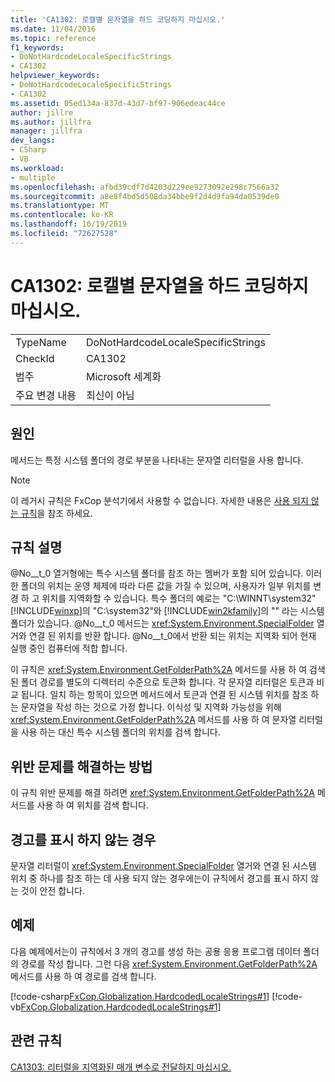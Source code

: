 ```yaml
---
title: 'CA1302: 로캘별 문자열을 하드 코딩하지 마십시오.'
ms.date: 11/04/2016
ms.topic: reference
f1_keywords:
- DoNotHardcodeLocaleSpecificStrings
- CA1302
helpviewer_keywords:
- DoNotHardcodeLocaleSpecificStrings
- CA1302
ms.assetid: 05ed134a-837d-43d7-bf97-906edeac44ce
author: jillre
ms.author: jillfra
manager: jillfra
dev_langs:
- CSharp
- VB
ms.workload:
- multiple
ms.openlocfilehash: afbd39cdf7d4203d229ee9273092e298c7566a32
ms.sourcegitcommit: a8e8f4bd5d508da34bbe9f2d4d9fa94da0539de0
ms.translationtype: MT
ms.contentlocale: ko-KR
ms.lasthandoff: 10/19/2019
ms.locfileid: "72627528"
---
```

# <a name="ca1302-do-not-hardcode-locale-specific-strings"></a>CA1302: 로캘별 문자열을 하드 코딩하지 마십시오.

|||
|-|-|
|TypeName|DoNotHardcodeLocaleSpecificStrings|
|CheckId|CA1302|
|범주|Microsoft 세계화|
|주요 변경 내용|최신이 아님|

## <a name="cause"></a>원인
메서드는 특정 시스템 폴더의 경로 부분을 나타내는 문자열 리터럴을 사용 합니다.

> [!NOTE]
> 이 레거시 규칙은 FxCop 분석기에서 사용할 수 없습니다. 자세한 내용은 [사용 되지 않는 규칙](fxcop-rule-port-status.md#deprecated-rules)을 참조 하세요.

## <a name="rule-description"></a>규칙 설명
@No__t_0 열거형에는 특수 시스템 폴더를 참조 하는 멤버가 포함 되어 있습니다. 이러한 폴더의 위치는 운영 체제에 따라 다른 값을 가질 수 있으며, 사용자가 일부 위치를 변경 하 고 위치를 지역화할 수 있습니다. 특수 폴더의 예로는 "C:\WINNT\system32" [!INCLUDE[winxp](../code-quality/includes/winxp_md.md)]의 "C:\system32"와 [!INCLUDE[win2kfamily](../code-quality/includes/win2kfamily_md.md)]의 "" 라는 시스템 폴더가 있습니다. @No__t_0 메서드는 <xref:System.Environment.SpecialFolder> 열거와 연결 된 위치를 반환 합니다. @No__t_0에서 반환 되는 위치는 지역화 되어 현재 실행 중인 컴퓨터에 적합 합니다.

이 규칙은 <xref:System.Environment.GetFolderPath%2A> 메서드를 사용 하 여 검색 된 폴더 경로를 별도의 디렉터리 수준으로 토큰화 합니다. 각 문자열 리터럴은 토큰과 비교 됩니다. 일치 하는 항목이 있으면 메서드에서 토큰과 연결 된 시스템 위치를 참조 하는 문자열을 작성 하는 것으로 가정 합니다. 이식성 및 지역화 가능성을 위해 <xref:System.Environment.GetFolderPath%2A> 메서드를 사용 하 여 문자열 리터럴을 사용 하는 대신 특수 시스템 폴더의 위치를 검색 합니다.

## <a name="how-to-fix-violations"></a>위반 문제를 해결하는 방법
이 규칙 위반 문제를 해결 하려면 <xref:System.Environment.GetFolderPath%2A> 메서드를 사용 하 여 위치를 검색 합니다.

## <a name="when-to-suppress-warnings"></a>경고를 표시 하지 않는 경우
문자열 리터럴이 <xref:System.Environment.SpecialFolder> 열거와 연결 된 시스템 위치 중 하나를 참조 하는 데 사용 되지 않는 경우에는이 규칙에서 경고를 표시 하지 않는 것이 안전 합니다.

## <a name="example"></a>예제
다음 예제에서는이 규칙에서 3 개의 경고를 생성 하는 공용 응용 프로그램 데이터 폴더의 경로를 작성 합니다. 그런 다음 <xref:System.Environment.GetFolderPath%2A> 메서드를 사용 하 여 경로를 검색 합니다.

[!code-csharp[FxCop.Globalization.HardcodedLocaleStrings#1](../code-quality/codesnippet/CSharp/ca1302-do-not-hardcode-locale-specific-strings_1.cs)]
[!code-vb[FxCop.Globalization.HardcodedLocaleStrings#1](../code-quality/codesnippet/VisualBasic/ca1302-do-not-hardcode-locale-specific-strings_1.vb)]

## <a name="related-rules"></a>관련 규칙
[CA1303: 리터럴을 지역화된 매개 변수로 전달하지 마십시오.](../code-quality/ca1303.md)
